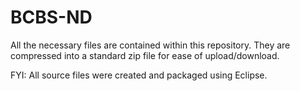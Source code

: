 # BCBS-ND
All the necessary files are contained within this repository.  They are compressed into a standard zip file for ease of upload/download.

FYI: All source files were created and packaged using Eclipse.
